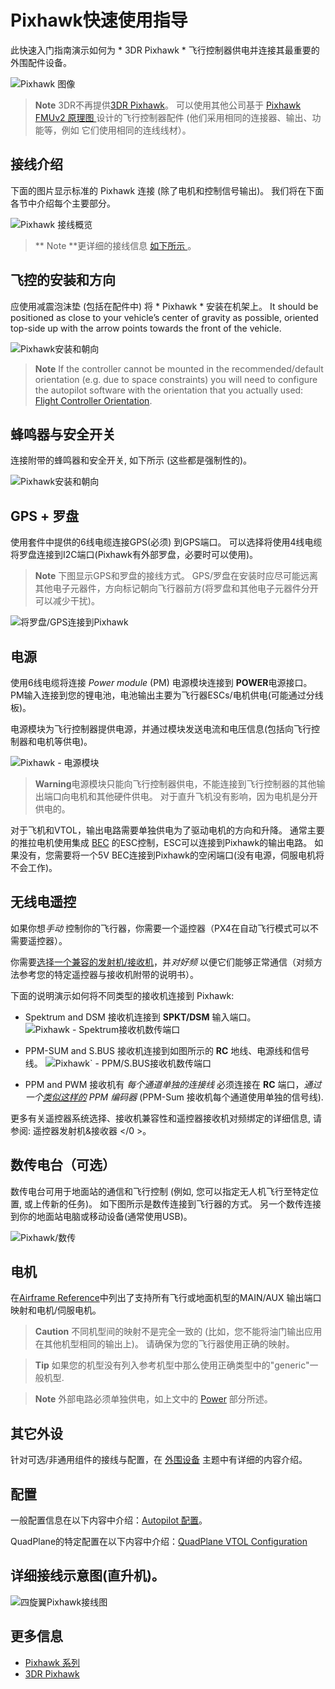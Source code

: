 # Pixhawk快速使用指导

此快速入门指南演示如何为 * 3DR Pixhawk * 飞行控制器供电并连接其最重要的外围配件设备。

![Pixhawk  图像](../../assets/flight_controller/pixhawk1/pixhawk_logo_view.jpg)

> **Note** 3DR不再提供[3DR Pixhawk](https://dev.px4.io/hardware-pixhawk.html)。 可以使用其他公司基于 [ Pixhawk FMUv2 原理图 ](../flight_controller/pixhawk_series.md) 设计的飞行控制器配件 (他们采用相同的连接器、输出、功能等，例如 它们使用相同的连线线材）。

## 接线介绍

下面的图片显示标准的 Pixhawk 连接 (除了电机和控制信号输出)。 我们将在下面各节中介绍每个主要部分。

![Pixhawk 接线概览](../../assets/flight_controller/pixhawk1/pixhawk_wiring_overview.jpg)  

> ** Note **更详细的接线信息 [ 如下所示 ](#detailed-wiring-infographic-copter)。

## 飞控的安装和方向

应使用减震泡沫垫 (包括在配件中) 将 * Pixhawk * 安装在机架上。 It should be positioned as close to your vehicle’s center of gravity as possible, oriented top-side up with the arrow points towards the front of the vehicle.

![Pixhawk安装和朝向](../../assets/flight_controller/pixhawk1/pixhawk_3dr_mounting_and_foam.jpg)

> **Note** If the controller cannot be mounted in the recommended/default orientation (e.g. due to space constraints) you will need to configure the autopilot software with the orientation that you actually used: [Flight Controller Orientation](../config/flight_controller_orientation.md).

## 蜂鸣器与安全开关

连接附带的蜂鸣器和安全开关, 如下所示 (这些都是强制性的)。

![Pixhawk安装和朝向](../../assets/flight_controller/pixhawk1/pixhawk_3dr_buzzer_and_safety_switch.jpg)

## GPS + 罗盘

使用套件中提供的6线电缆连接GPS(必须) 到GPS端口。 可以选择将使用4线电缆将罗盘连接到I2C端口(Pixhawk有外部罗盘，必要时可以使用)。

> **Note** 下图显示GPS和罗盘的接线方式。 GPS/罗盘在安装时应尽可能远离其他电子元器件，方向标记朝向飞行器前方(将罗盘和其他电子元器件分开可以减少干扰)。

![将罗盘/GPS连接到Pixhawk](../../assets/flight_controller/pixhawk1/pixhawk_3dr_compass_gps.jpg)

## 电源

使用6线电缆将连接 *Power module* (PM) 电源模块连接到 **POWER**电源接口。 PM输入连接到您的锂电池，电池输出主要为飞行器ESCs/电机供电(可能通过分线板)。

电源模块为飞行控制器提供电源，并通过模块发送电流和电压信息(包括向飞行控制器和电机等供电)。

![Pixhawk - 电源模块](../../assets/flight_controller/pixhawk1/pixhawk_3dr_power_module.jpg)

> **Warning**电源模块只能向飞行控制器供电，不能连接到飞行控制器的其他输出端口向电机和其他硬件供电。 对于直升飞机没有影响，因为电机是分开供电的。

对于飞机和VTOL，输出电路需要单独供电为了驱动电机的方向和升降。 通常主要的推拉电机使用集成 [BEC](https://en.wikipedia.org/wiki/Battery_eliminator_circuit) 的ESC控制，ESC可以连接到Pixhawk的输出电路。 如果没有，您需要将一个5V BEC连接到Pixhawk的空闲端口(没有电源，伺服电机将不会工作)。

<!-- It would be good to have real example of this powering -->

## 无线电遥控

如果你想*手动* 控制你的飞行器，你需要一个遥控器（PX4在自动飞行模式可以不需要遥控器）。

你需要[选择一个兼容的发射机/接收机](../getting_started/rc_transmitter_receiver.md)，并*对好频* 以便它们能够正常通信（对频方法参考您的特定遥控器与接收机附带的说明书）。

下面的说明演示如何将不同类型的接收机连接到 Pixhawk:

- Spektrum and DSM 接收机连接到 **SPKT/DSM** 输入端口。 ![Pixhawk - Spektrum接收机数传端口](../../assets/flight_controller/pixhawk1/pixhawk_3dr_receiver_spektrum.jpg)

- PPM-SUM and S.BUS 接收机连接到如图所示的 **RC** 地线、电源线和信号线。 ![Pixhawk` - PPM/S.BUS接收机数传端口](../../assets/flight_controller/pixhawk1/pixhawk_3dr_receiver_ppm_sbus.jpg)

- PPM and PWM 接收机有 *每个通道单独的连接线* 必须连接在 **RC** 端口，*通过一个[类似这样的](http://www.getfpv.com/radios/radio-accessories/holybro-ppm-encoder-module.html) PPM 编码器* (PPM-Sum 接收机每个通道使用单独的信号线).

更多有关遥控器系统选择、接收机兼容性和遥控器接收机对频绑定的详细信息, 请参阅: 遥控器发射机&接收器 </0 >。</p> 

## 数传电台（可选）

数传电台可用于地面站的通信和飞行控制 (例如, 您可以指定无人机飞行至特定位置, 或上传新的任务)。 如下图所示是数传连接到飞行器的方式。 另一个数传连接到你的地面站电脑或移动设备(通常使用USB)。

![Pixhawk/数传](../../assets/flight_controller/pixhawk1/pixhawk_3dr_telemetry_radio.jpg)

<!-- what configuration is required once you've set up a radio) -->

## 电机

在[Airframe Reference](../airframes/airframe_reference.md)中列出了支持所有飞行或地面机型的MAIN/AUX 输出端口映射和电机/伺服电机。

> **Caution** 不同机型间的映射不是完全一致的 (比如，您不能将油门输出应用在其他机型相同的输出上)。 请确保为您的飞行器使用正确的映射。

<span></span>

> **Tip** 如果您的机型没有列入参考机型中那么使用正确类型中的"generic"一般机型.

<span></span>

> **Note** 外部电路必须单独供电，如上文中的 [Power](#power) 部分所述。

<!-- INSERT image of the motor AUX/MAIN ports? -->

## 其它外设

针对可选/非通用组件的接线与配置，在 [外围设备](../peripherals/README.md) 主题中有详细的内容介绍。

## 配置

一般配置信息在以下内容中介绍：[Autopilot 配置](../config/README.md)。

QuadPlane的特定配置在以下内容中介绍：[QuadPlane VTOL Configuration](../config_vtol/vtol_quad_configuration.md)

<!-- what about config of other vtol types and plane. Do the instructions in these ones above apply for tailsitters etc? -->

## 详细接线示意图(直升机)。

![四旋翼Pixhawk接线图](../../assets/flight_controller/pixhawk1/pixhawk_infographic2.jpg)

## 更多信息

- [Pixhawk 系列](../flight_controller/pixhawk_series.md)
- [3DR Pixhawk](../flight_controller/pixhawk.md)